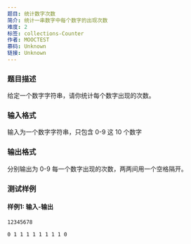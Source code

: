 ```yaml
---
题目: 统计数字次数
简介: 统计一串数字中每个数字的出现次数
难度: 2
标签: collections-Counter
作者: MOOCTEST
慕码: Unknown
链接: Unknown
---
```


### 题目描述

给定一个数字字符串，请你统计每个数字出现的次数。

### 输入格式

输入为一个数字字符串，只包含 0-9 这 10 个数字

### 输出格式

分别输出为 0-9 每一个数字出现的次数，两两间用一个空格隔开。

### 测试样例

#### 样例1: 输入-输出

```
12345678
```

```
0 1 1 1 1 1 1 1 1 0
```

